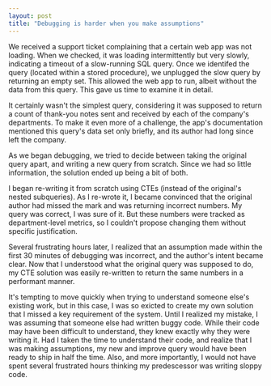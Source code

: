 ```yaml
---
layout: post
title: "Debugging is harder when you make assumptions"
---
```


We received a support ticket complaining that a certain web app was not loading.  When we checked, it was loading intermittently but very slowly, indicating a timeout of a slow-running SQL query.  Once we identifed the query (located within a stored procedure), we unplugged the slow query by returning an empty set.  This allowed the web app to run, albeit without the data from this query.  This gave us time to examine it in detail.

It certainly wasn't the simplest query, considering it was supposed to return a count of thank-you notes sent and received by each of the company's departments.  To make it even more of a challenge, the app's documentation mentioned this query's data set only briefly, and its author had long since left the company.

As we began debugging, we tried to decide between taking the original query apart, and writing a new query from scratch.  Since we had so little information, the solution ended up being a bit of both.

I began re-writing it from scratch using CTEs (instead of the original's nested subqueries).  As I re-wrote it, I became convinced that the original author had missed the mark and was returning incorrect numbers.  My query was correct, I was sure of it.  But these numbers were tracked as department-level metrics, so I couldn't propose changing them without specific justification.

Several frustrating hours later, I realized that an assumption made within the first 30 minutes of debugging was incorrect, and the author's intent became clear.  Now that I understood what the original query was supposed to do, my CTE solution was easily re-written to return the same numbers in a performant manner.

It's tempting to move quickly when trying to understand someone else's existing work, but in this case, I was so exicted to create my own solution that I missed a key requirement of the system.  Until I realized my mistake, I was assuming that someone else had written buggy code.  While their code may have been difficult to understand, they knew exactly why they were writing it.  Had I taken the time to understand their code, and realize that I was making assumptions, my new and improve query would have been ready to ship in half the time.  Also, and more importantly, I would not have spent several frustrated hours thinking my predescessor was writing sloppy code. 